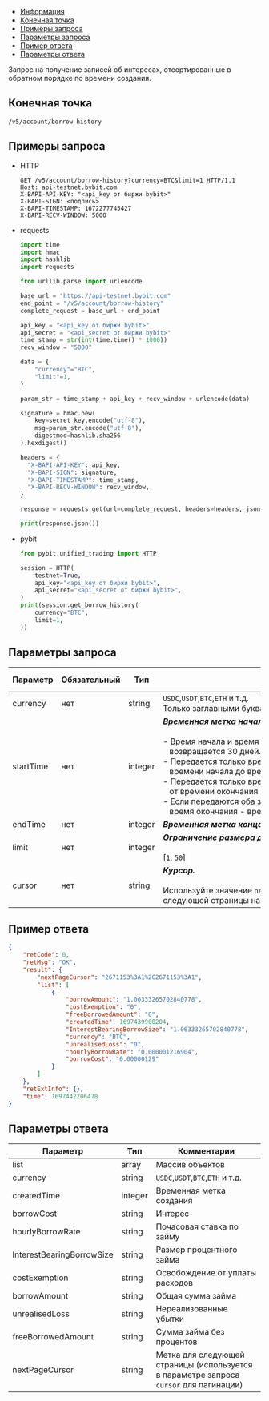 - [Информация](#информация)
- [Конечная точка](#конечная-точка)
- [Примеры запроса](#примеры-запроса)
- [Параметры запроса](#параметры-запроса)
- [Пример ответа](#пример-ответа)
- [Параметры ответа](#параметры-ответа)

<a id="информация"></a>

Запрос на получение записей об интересах, отсортированные в обратном порядке по времени создания.

<a id="конечная-точка"></a>

## Конечная точка

`/v5/account/borrow-history`

<a id="примеры-запроса"></a>

## Примеры запроса

- HTTP

  ```http
  GET /v5/account/borrow-history?currency=BTC&limit=1 HTTP/1.1
  Host: api-testnet.bybit.com
  X-BAPI-API-KEY: "<api_key от биржи bybit>"
  X-BAPI-SIGN: <подпись>
  X-BAPI-TIMESTAMP: 1672277745427
  X-BAPI-RECV-WINDOW: 5000
  ```

- requests

  ```python
  import time
  import hmac
  import hashlib
  import requests

  from urllib.parse import urlencode

  base_url = "https://api-testnet.bybit.com"
  end_point = "/v5/account/borrow-history"
  complete_request = base_url + end_point

  api_key = "<api_key от биржи bybit>"
  api_secret = "<api_secret от биржи bybit>"
  time_stamp = str(int(time.time() * 1000))
  recv_window = "5000"

  data = {
      "currency"="BTC",
      "limit"=1,
  }

  param_str = time_stamp + api_key + recv_window + urlencode(data)
  
  signature = hmac.new(
      key=secret_key.encode("utf-8"),
      msg=param_str.encode("utf-8"),
      digestmod=hashlib.sha256
  ).hexdigest()
  
  headers = {
    "X-BAPI-API-KEY": api_key,
    "X-BAPI-SIGN": signature,
    "X-BAPI-TIMESTAMP": time_stamp,
    "X-BAPI-RECV-WINDOW": recv_window,
  }

  response = requests.get(url=complete_request, headers=headers, json=data, timeout=10)

  print(response.json())
  ```

- pybit

  ```python
  from pybit.unified_trading import HTTP

  session = HTTP(
      testnet=True,
      api_key="<api_key от биржи bybit>",
      api_secret="<api_secret от биржи bybit>",
  )
  print(session.get_borrow_history(
      currency="BTC",
      limit=1,
  ))
  ```

<a id="параметры-запроса"></a>

## Параметры запроса

|Параметр  	                  |Обязательный	 |Тип  	  |Комментарии &nbsp;&nbsp;&nbsp;&nbsp;&nbsp;&nbsp;&nbsp;&nbsp;&nbsp;&nbsp;&nbsp;&nbsp;&nbsp;&nbsp;&nbsp;&nbsp;&nbsp;&nbsp;&nbsp;&nbsp;&nbsp;&nbsp;&nbsp;&nbsp;&nbsp;&nbsp;&nbsp;&nbsp;&nbsp;&nbsp;&nbsp;&nbsp;&nbsp;&nbsp;&nbsp;&nbsp;&nbsp;&nbsp;&nbsp;&nbsp;&nbsp;&nbsp;&nbsp;&nbsp;&nbsp;&nbsp;&nbsp;&nbsp;&nbsp;&nbsp;&nbsp;&nbsp;&nbsp;&nbsp;&nbsp;&nbsp;&nbsp;&nbsp;&nbsp;&nbsp;&nbsp;&nbsp;&nbsp;&nbsp;&nbsp;&nbsp;&nbsp;&nbsp;&nbsp;&nbsp;&nbsp;&nbsp;&nbsp;&nbsp;&nbsp;&nbsp;&nbsp;&nbsp;&nbsp;&nbsp;&nbsp;&nbsp;&nbsp;&nbsp;&nbsp;&nbsp;&nbsp;&nbsp;&nbsp;&nbsp;&nbsp;&nbsp;&nbsp;&nbsp;&nbsp;&nbsp;&nbsp;&nbsp;&nbsp;&nbsp;&nbsp;&nbsp;&nbsp;&nbsp;&nbsp;&nbsp;&nbsp;&nbsp;&nbsp;&nbsp;&nbsp;&nbsp;&nbsp;&nbsp;&nbsp;&nbsp;&nbsp;&nbsp;&nbsp;&nbsp;&nbsp;&nbsp;&nbsp;&nbsp;&nbsp;&nbsp;&nbsp;&nbsp;&nbsp;&nbsp;&nbsp;&nbsp;&nbsp;&nbsp;               |По умолчанию|
|-----------------------------|--------------|--------|------------------|------------|
|currency                     |нет  |string    |`USDC`,`USDT`,`BTC`,`ETH` и т.д.<br>Только заглавными буквами       |-   |
|startTime                     |нет  |integer    |***Временная метка начала выборки (в миллисекундах)***<br><br>- Время начала и время окончания не передаются, по умолчанию<br>&nbsp;&nbsp;&nbsp;возвращается 30 дней.<br>- Передается только время начала, возвращается диапазон от<br>&nbsp;&nbsp;&nbsp;времени начала до времени начала + 30 дней.<br>- Передается только время окончания, возвращается диапазон<br>&nbsp;&nbsp;&nbsp;от времени окончания - 30 дней до времени окончания.<br>- Если передаются оба значения, правило:<br>&nbsp;&nbsp;&nbsp;время окончания - время начала <= 30 дней.       |-   |
|endTime                     |нет  |integer    |***Временная метка конца выборки (в миллисекундах)***           |-   |
|limit                     |нет  |integer    |***Ограничение размера данных на странице.***<br><br>[`1`, `50`]    |`20`   |
|cursor                     |нет  |string    |***Курсор.***<br><br>Используйте значение `nextPageCursor` из ответа для получения следующей страницы набора результатов       |-   |

<a id="пример-ответа"></a>

## Пример ответа

```json
{
    "retCode": 0,
    "retMsg": "OK",
    "result": {
        "nextPageCursor": "2671153%3A1%2C2671153%3A1",
        "list": [
            {
                "borrowAmount": "1.06333265702840778",
                "costExemption": "0",
                "freeBorrowedAmount": "0",
                "createdTime": 1697439900204,
                "InterestBearingBorrowSize": "1.06333265702840778",
                "currency": "BTC",
                "unrealisedLoss": "0",
                "hourlyBorrowRate": "0.000001216904",
                "borrowCost": "0.00000129"
            }
        ]
    },
    "retExtInfo": {},
    "time": 1697442206478
}
```

<a id="параметры-ответа"></a>

## Параметры ответа

|Параметр  |Тип       |Комментарии                                             |
|----------|----------|--------------------------------------------------------|
|list        |array      |Массив объектов                                               |
|currency   |string      |`USDC`,`USDT`,`BTC`,`ETH` и т.д.                                             |
|createdTime   |integer      |Временная метка создания                                             |
|borrowCost   |string      |Интерес                                             |
|hourlyBorrowRate   |string      |Почасовая ставка по займу                                             |
|InterestBearingBorrowSize   |string      |Размер процентного займа                                             |
|costExemption   |string      |Освобождение от уплаты расходов                                             |
|borrowAmount   |string      |Общая сумма займа                                             |
|unrealisedLoss   |string      |Нереализованные убытки                                             |
|freeBorrowedAmount   |string      |Сумма займа без процентов                                             |
|nextPageCursor   |string      |Метка для следующей страницы (используется в параметре запроса `cursor` для пагинации)    |
